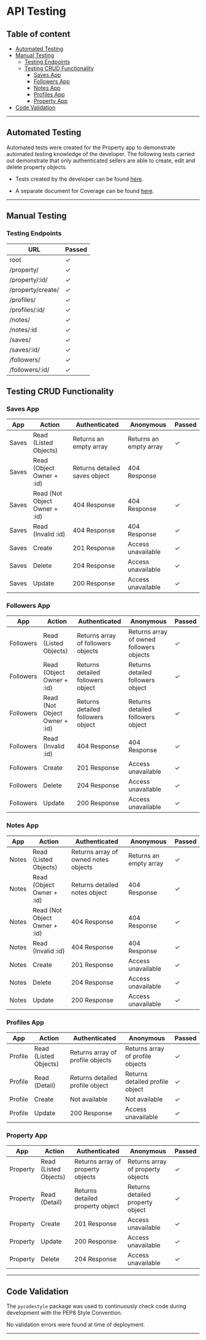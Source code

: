# **API Testing**

## **Table of content**

* [Automated Testing](#automated-testing)
* [Manual Testing](#manual-testing)
    * [Testing Endpoints](#testing-endpoints)
    * [Testing CRUD Functionality](#testing-crud-functionality)
        * [Saves App](#saves-app)
        * [Followers App](#followers-app)
        * [Notes App](#notes-app)
        * [Profiles App](#profiles-app)
        * [Property App](#property-app)
* [Code Validation](#code-validation)


<hr>

## **Automated Testing**

Automated tests were created for the Property app to demonstrate automated testing knowledge of the developer. The following tests carried out demonstrate that only authenticated sellers are able to create, edit and delete property objects.

* Tests created by the developer can be found [here](https://github.com/keironchaudhry/property-andalucia-backend/blob/main/property/test_views.py).

* A separate document for Coverage can be found [here](/documents/coverage.md).

<hr>


## **Manual Testing**

### **Testing Endpoints**

| **URL** | **Passed** |
| --- | --- |
| root | &check; |
| /property/ | &check; |
| /property/:id/ | &check; |
| /property/create/ | &check; |
| /profiles/ | &check; |
| /profiles/:id/ | &check; |
| /notes/ | &check; |
| /notes/:id | &check; |
| /saves/ | &check; |
| /saves/:id/ | &check; |
| /followers/ | &check; |
| /followers/:id/ | &check; |


## **Testing CRUD Functionality**

### **Saves App**

| App | Action | Authenticated | Anonymous | Passed |
| --- | --- | --- | --- | --- |
| Saves | Read (Listed Objects) | Returns an empty array | Returns an empty array | &check; |
| Saves | Read (Object Owner + :id) | Returns detailed saves object | 404 Response
| Saves | Read (Not Object Owner + :id) | 404 Response | 404 Response | &check; |
| Saves | Read (Invalid :id) | 404 Response | 404 Response | &check; |
| Saves | Create | 201 Response | Access unavailable | &check; |
| Saves | Delete | 204 Response | Access unavailable | &check; |
| Saves | Update | 200 Response | Access unavailable | &check; |

### **Followers App**

| App | Action | Authenticated | Anonymous | Passed |
| --- | --- | --- | --- | --- |
| Followers | Read (Listed Objects) | Returns array of followers objects | Returns array of owned followers objects | &check; |
| Followers | Read (Object Owner + :id) | Returns detailed followers object | Returns detailed followers object | &check; |
| Followers | Read (Not Object Owner + :id) | Returns detailed followers object | Returns detailed followers object | &check; |
| Followers | Read (Invalid :id) | 404 Response | 404 Response | &check; |
| Followers | Create | 201 Response | Access unavailable | &check; |
| Followers | Delete | 204 Response | Access unavailable | &check; |
| Followers | Update | 200 Response | Access unavailable | &check; |

### **Notes App**

| App | Action | Authenticated | Anonymous | Passed |
| --- | --- | --- | --- | --- |
| Notes | Read (Listed Objects) | Returns array of owned notes objects | Returns an empty array | &check; |
| Notes | Read (Object Owner + :id) | Returns detailed notes object | 404 Response | &check; |
| Notes | Read (Not Object Owner + :id) | 404 Response | 404 Response | &check; |
| Notes | Read (Invalid :id) | 404 Response | 404 Response | &check; |
| Notes | Create | 201 Response | Access unavailable | &check; |
| Notes | Delete | 204 Response | Access unavailable | &check; |
| Notes | Update | 200 Response | Access unavailable | &check; |


### **Profiles App**

| App | Action | Authenticated | Anonymous | Passed |
| --- | --- | --- | --- | --- |
| Profile | Read (Listed Objects) | Returns array of profile objects | Returns array of profile objects | &check; |
| Profile | Read (Detail) | Returns detailed profile object | Returns detailed profile object | &check; |
| Profile | Create | Not available | Not available | &check; |
| Profile | Update | 200 Response | Access unavailable | &check; |

### **Property App**

| App | Action | Authenticated | Anonymous | Passed |
| --- | --- | --- | --- | --- |
| Property | Read (Listed Objects) | Returns array of property objects | Returns array of property objects | &check; |
| Property | Read (Detail) | Returns detailed property object | Returns detailed property object | &check; |
| Property | Create | 201 Response | Access unavailable | &check; |
| Property | Update | 200 Response | Access unavailable | &check; |
| Property | Delete | 204 Response | Access unavailable | &check; |

<hr>

## **Code Validation**

The `pycodestyle` package was used to continuously check code during development with the PEP8 Style Convention. 

No validation errors were found at time of deployment.

<hr>
